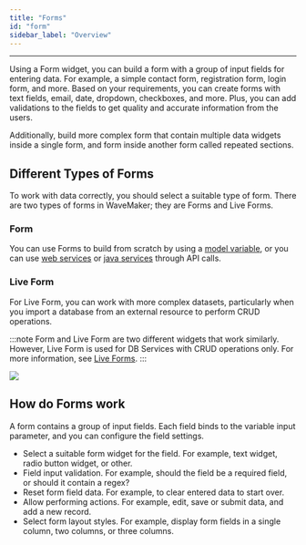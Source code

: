 ```yaml
---
title: "Forms"
id: "form"
sidebar_label: "Overview"
---
```

---

Using a Form widget, you can build a form with a group of input fields for entering data. For example, a simple contact form, registration form, login form, and more. Based on your requirements, you can create forms with text fields, email, date, dropdown, checkboxes, and more. Plus, you can add validations to the fields to get quality and accurate information from the users. 

Additionally, build more complex form that contain multiple data widgets inside a single form, and form inside another form called repeated sections.

## Different Types of Forms

To work with data correctly, you should select a suitable type of form. There are two types of forms in WaveMaker; they are Forms and Live Forms. 

### Form

You can use Forms to build from scratch by using a [model variable](/learn/app-development/variables/model-variable), or you can use [web services]() or [java services]() through API calls.

### Live Form

For Live Form, you can work with more complex datasets, particularly when you import a database from an external resource to perform CRUD operations.


:::note
Form and Live Form are two different widgets that work similarly. However, Live Form is used for DB Services with CRUD operations only. For more information, see [Live Forms](/learn/app-development/widgets/datalive/live-form).
:::

[![](/learn/assets/Form_run.png)](/learn/assets/Form_run.png)

## How do Forms work

A form contains a group of input fields. Each field binds to the variable input parameter, and you can configure the field settings.

- Select a suitable form widget for the field. For example, text widget, radio button widget, or other.
- Field input validation. For example, should the field be a required field, or should it contain a regex?
- Reset form field data. For example, to clear entered data to start over. 
- Allow performing actions. For example, edit, save or submit data, and add a new record. 
- Select form layout styles. For example, display form fields in a single column, two columns, or three columns. 

